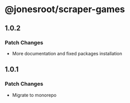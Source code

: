 # @jonesroot/scraper-games

## 1.0.2

### Patch Changes

- More documentation and fixed packages installation

## 1.0.1

### Patch Changes

- Migrate to monorepo
